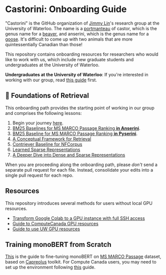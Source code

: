 # Castorini: Onboarding Guide

"Castorini" is the GitHub organization of [Jimmy Lin](https://cs.uwaterloo.ca/~jimmylin/)'s research group at the University of Waterloo.
The name is a [portmanteau](https://en.wikipedia.org/wiki/Blend_word) of castor, which is the genus name for a [beaver](https://en.wikipedia.org/wiki/Beaver), and anserini, which is the genus name for a [goose](https://en.wikipedia.org/wiki/Anser_(bird)).
It's difficult to come up with two animals that are more quintessentially Canadian than those!

This repository contains onboarding resources for researchers who would like to work with us, which include new graduate students and undergraduates at the University of Waterloo.

**Undergraduates at the University of Waterloo**: If you're interested in working with our group, read [this guide](ura.md) first.

## 🧱 Foundations of Retrieval

This onboarding path provides the starting point of working in our group and comprises the following lessons:

1. Begin your journey [here](https://github.com/castorini/anserini/blob/master/docs/start-here.md). 
2. [BM25 Baselines for MS MARCO Passage Ranking **in Anserini**](https://github.com/castorini/anserini/blob/master/docs/experiments-msmarco-passage.md).
3. [BM25 Baseline for MS MARCO Passage Ranking **in Pyserini**](https://github.com/castorini/pyserini/blob/master/docs/experiments-msmarco-passage.md).
4. [A Conceptual Framework for Retrieval](https://github.com/castorini/pyserini/blob/master/docs/conceptual-framework.md)
5. [Contriever Baseline for NFCorpus](https://github.com/castorini/pyserini/blob/master/docs/experiments-nfcorpus.md)
6. [Learned Sparse Representations](https://github.com/castorini/anserini/blob/master/docs/experiments-msmarco-passage-splade-pp-ed.md)
7. [A Deeper Dive into Dense and Sparse Representations](https://github.com/castorini/pyserini/blob/master/docs/conceptual-framework2.md)

When you are proceeding along the onboarding path, please _don't_ send a separate pull request for each file.
Instead, consolidate your edits into a single pull request for each repo.

## Resources

This repository introduces several methods for users without local GPU resources.

+ [Transform Google Colab to a GPU instance with full SSH access](docs/colab-instructions.md)
+ [Guide to ComputeCanada GPU resources](docs/cc-guide.md)
+ [Guide to use UW GPU resources](docs/school-gpu.md)


## Training monoBERT from Scratch

[This](https://github.com/capreolus-ir/capreolus/blob/feature/msmarco_psg/docs/reproduction/MS_MARCO.md) 
is the guide to fine-tuning monoBERT on [MS MARCO Passage](https://github.com/microsoft/MSMARCO-Passage-Ranking) dataset,
based on [Capreolus](https://capreolus.ai/) toolkit.
For Compute Canada users, 
you may need to set up the environment following [this](https://github.com/capreolus-ir/capreolus/blob/feature/msmarco_psg/docs/setup/setup-cc.md) guide. 

